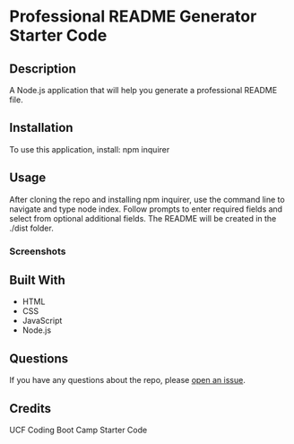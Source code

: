 # Professional README Generator Starter Code

## Description
A Node.js application that will help you generate a professional README file.

## Installation
To use this application, install: 
npm inquirer

## Usage
After cloning the repo and installing npm inquirer, use the command line to navigate and type node index. Follow prompts to enter required fields and select from optional additional fields. The README will be created in the ./dist folder.

### Screenshots

## Built With
* HTML
* CSS
* JavaScript
* Node.js

## Questions
If you have any questions about the repo, please [open an issue](https://github.com/alexisn84/node-challenge/issues).

## Credits
UCF Coding Boot Camp Starter Code


